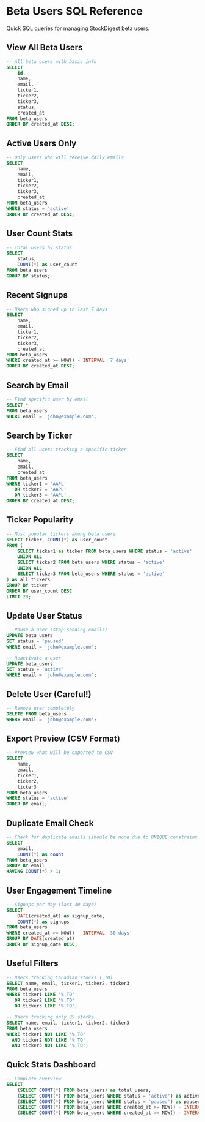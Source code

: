 # Beta Users SQL Reference

Quick SQL queries for managing StockDigest beta users.

## View All Beta Users

```sql
-- All beta users with basic info
SELECT
    id,
    name,
    email,
    ticker1,
    ticker2,
    ticker3,
    status,
    created_at
FROM beta_users
ORDER BY created_at DESC;
```

## Active Users Only

```sql
-- Only users who will receive daily emails
SELECT
    name,
    email,
    ticker1,
    ticker2,
    ticker3,
    created_at
FROM beta_users
WHERE status = 'active'
ORDER BY created_at DESC;
```

## User Count Stats

```sql
-- Total users by status
SELECT
    status,
    COUNT(*) as user_count
FROM beta_users
GROUP BY status;
```

## Recent Signups

```sql
-- Users who signed up in last 7 days
SELECT
    name,
    email,
    ticker1,
    ticker2,
    ticker3,
    created_at
FROM beta_users
WHERE created_at >= NOW() - INTERVAL '7 days'
ORDER BY created_at DESC;
```

## Search by Email

```sql
-- Find specific user by email
SELECT *
FROM beta_users
WHERE email = 'john@example.com';
```

## Search by Ticker

```sql
-- Find all users tracking a specific ticker
SELECT
    name,
    email,
    created_at
FROM beta_users
WHERE ticker1 = 'AAPL'
   OR ticker2 = 'AAPL'
   OR ticker3 = 'AAPL'
ORDER BY created_at DESC;
```

## Ticker Popularity

```sql
-- Most popular tickers among beta users
SELECT ticker, COUNT(*) as user_count
FROM (
    SELECT ticker1 as ticker FROM beta_users WHERE status = 'active'
    UNION ALL
    SELECT ticker2 FROM beta_users WHERE status = 'active'
    UNION ALL
    SELECT ticker3 FROM beta_users WHERE status = 'active'
) as all_tickers
GROUP BY ticker
ORDER BY user_count DESC
LIMIT 20;
```

## Update User Status

```sql
-- Pause a user (stop sending emails)
UPDATE beta_users
SET status = 'paused'
WHERE email = 'john@example.com';

-- Reactivate a user
UPDATE beta_users
SET status = 'active'
WHERE email = 'john@example.com';
```

## Delete User (Careful!)

```sql
-- Remove user completely
DELETE FROM beta_users
WHERE email = 'john@example.com';
```

## Export Preview (CSV Format)

```sql
-- Preview what will be exported to CSV
SELECT
    name,
    email,
    ticker1,
    ticker2,
    ticker3
FROM beta_users
WHERE status = 'active'
ORDER BY email;
```

## Duplicate Email Check

```sql
-- Check for duplicate emails (should be none due to UNIQUE constraint)
SELECT
    email,
    COUNT(*) as count
FROM beta_users
GROUP BY email
HAVING COUNT(*) > 1;
```

## User Engagement Timeline

```sql
-- Signups per day (last 30 days)
SELECT
    DATE(created_at) as signup_date,
    COUNT(*) as signups
FROM beta_users
WHERE created_at >= NOW() - INTERVAL '30 days'
GROUP BY DATE(created_at)
ORDER BY signup_date DESC;
```

## Useful Filters

```sql
-- Users tracking Canadian stocks (.TO)
SELECT name, email, ticker1, ticker2, ticker3
FROM beta_users
WHERE ticker1 LIKE '%.TO'
   OR ticker2 LIKE '%.TO'
   OR ticker3 LIKE '%.TO';

-- Users tracking only US stocks
SELECT name, email, ticker1, ticker2, ticker3
FROM beta_users
WHERE ticker1 NOT LIKE '%.TO'
  AND ticker2 NOT LIKE '%.TO'
  AND ticker3 NOT LIKE '%.TO';
```

## Quick Stats Dashboard

```sql
-- Complete overview
SELECT
    (SELECT COUNT(*) FROM beta_users) as total_users,
    (SELECT COUNT(*) FROM beta_users WHERE status = 'active') as active_users,
    (SELECT COUNT(*) FROM beta_users WHERE status = 'paused') as paused_users,
    (SELECT COUNT(*) FROM beta_users WHERE created_at >= NOW() - INTERVAL '7 days') as signups_last_7_days,
    (SELECT COUNT(*) FROM beta_users WHERE created_at >= NOW() - INTERVAL '1 day') as signups_today;
```

